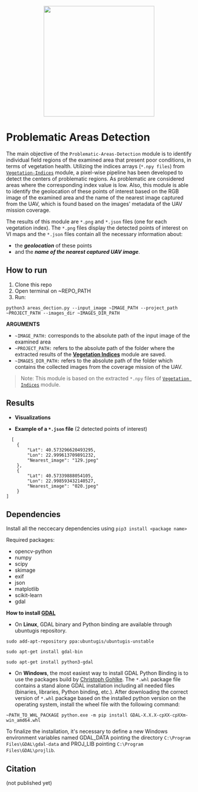 <p align="center">
<img src="https://user-images.githubusercontent.com/77329407/105342573-3040e900-5be9-11eb-92df-7c09392b1e0c.png" width="300" />
  
# Problematic Areas Detection

<!-- This module detects problematic areas of a field and extracts their location based on a given vegetation index of the examined field region. As problematic are considered areas with lowest index values. -->

<!-- The main objective of this module is to detect problematic areas of a field and extract their geolocation based on the extracted vegetation indices of the [```Vegetation Indices```](https://github.com/CoFly-Project/Vegetation-Indices) module. As problematic are considered areas with the lowest index values and they are displayed with red color in VI maps. 
 -->
  
The main objective of the ```Problematic-Areas-Detection``` module is to identify individual field regions of the examined area that present poor conditions, in terms of vegetation  health. Utilizing the indices arrays (```*.npy files```) from [```Vegetation-Indices```](https://github.com/CoFly-Project/Vegetation-Indices) module, a pixel-wise pipeline has been developed to detect the centers of problematic regions. As problematic are considered areas where the corresponding index value is low. Also, this module is able to identify the geolocation of these points of interest based on the RGB image of the examined area and the name of the nearest image captured from the UAV, which is found based on the images' metadata of the UAV mission coverage. 
  
The results of this module are ```*.png``` and  ```*.json``` files (one for each vegetation index). The ```*.png``` files display the detected points of interest on VI maps and the ```*.json``` files contain all the necessary information about:
* the __*geolocation*__  of these points 
* and the __*name of the nearest captured UAV image*__.

  
## How to run
  
1. Clone this repo
2. Open terminal on ~REPO_PATH
3. Run:
```
python3 areas_dection.py --input_image ~IMAGE_PATH --project_path ~PROJECT_PATH --images_dir ~IMAGES_DIR_PATH
```
**ARGUMEΝTS**
  
  * ```~IMAGE_PATH:``` corresponds to the absolute path of the input image of the examined area
  * ```~PROJECT_PATH:``` refers to the absolute path of the folder where the extracted results of the [__Vegetation Indices__](https://github.com/CoFly-Project/Vegetation-Indices) module are saved.
  * ```~IMAGES_DIR_PATH:``` refers to the absolute path of the folder which contains the collected images from the coverage mission of the UAV.

<!-- The ```~IMAGE_PATH``` corresponds to the absolute path of the input image and the ```~PROJECT_PATH``` to the absolute path of the folder where the extracted results of the ```Vegetation Indices''' module are saved. The ```~IMAGES_DIR_PATH``` refers to the absolute path of the folder which contains the collected images from the coverage mission of the UAV. -->
  
> Note: This module is based on the extracted ```*.npy``` files of [```Vegetation Indices```](https://github.com/CoFly-Project/Vegetation-Indices) module. 
  
  
## Results
  
  * **Visualizations**

<!--  ![Problem](https://user-images.githubusercontent.com/80779522/137147004-5f870aaf-d00d-45a7-a213-fe9fc7ced473.png) -->
 
<!--   <table class="center">
   <tr class="center">
    <td><img src= "https://user-images.githubusercontent.com/80779522/136773402-d76cdbea-143c-42e4-9df9-10ec277c902a.png" align="center" width="300" height="276" /></td>
    <td><img src= "https://user-images.githubusercontent.com/80779522/136968887-36be6efd-3523-43c5-871e-9f4cd12a5e0a.png" align="center" width="300" height="276" /></td>
    <td><img src= "https://user-images.githubusercontent.com/80779522/136968861-98640fd0-ba6d-44c2-a644-0d40a36350b1.png" align="center" width="300" height="276" /></td>
   </tr>   
   <tr align="center">
    <td>(a) Input image</td>
    <td>(b) VARI centers</td>
    <td>(c) GLI centers</td>    
 
  </tr>  
  <tr class="center">
    <td><img src= "https://user-images.githubusercontent.com/80779522/136968876-cc0a3be7-634c-4cc1-8120-aba023e6241a.png" align="center" width="300" height="276" /></td>  
    <td><img src= "https://user-images.githubusercontent.com/80779522/136968870-d4fb416d-8f5e-409c-871d-e2f680d8a7ea.png" align="center" width="300" height="276" /></td>
  </tr>
  <tr align="center">
    <td>(c) NGRDI centers</td>    
    <td>(d) NGBDI centers</td>
  </tr>

</table> -->
  
  
<!--   <figure>
  <p align="center">
<img src="https://user-images.githubusercontent.com/80779522/137453916-1c895cb1-10ff-4868-8502-eaebfd77d1e9.png" width="2000" alt="Trulli">
<figcaption align = "center"><p align="center"><b> 
  Figure 2. Example of the Problematic Areas Detection module pipeline with inputs a given RGB input image, the images from the coverage UAV mission and the extracted .npy files from the Vegetation-Indices module and the output are *.png files where the calculated centers of the problematic areas are annotated with blue color with their corresponding *.json files. </b></figcaption>
</figure> -->
    
  
  
     
* **Example of a ```*.json``` file** (2 detected points of interest)
```
  [
    {
        "Lat": 40.573296620493295,
        "Lon": 22.999613709891232,
        "Nearest_image": "129.jpeg"
    },
    {
        "Lat": 40.57339888054105,
        "Lon": 22.998593432140527,
        "Nearest_image": "020.jpeg"
    }
]
```

## Dependencies 
Install all the neccecary dependencies using ```pip3 install <package name>```
  
Required packages:
  * opencv-python
  * numpy
  * scipy  
  * skimage
  * exif 
  * json
  * matplotlib
  * scikit-learn
  * gdal

**How to install [GDAL](https://gdal.org)**
* On **Linux**, GDAL binary and Python binding are available through ubuntugis repository. 
  
```sudo add-apt-repository ppa:ubuntugis/ubuntugis-unstable```
  
```sudo apt-get install gdal-bin```
  
```sudo apt-get install python3-gdal```
  
  
* On **Windows**, the most easiest way to install GDAL Python Binding is to use the packages build by [Christoph Gohlke](https://www.lfd.uci.edu/~gohlke/pythonlibs/#gdal). The ```*.whl``` package file contains a stand alone GDAL installation including all needed files (binaries, libraries, Python binding, etc.). After downloading the correct version of ```*.whl``` package based on the installed python version on the operating system, install the wheel file with the following command:

```
~PATH_TO_WHL_PACKAGE python.exe -m pip install GDAL-X.X.X-cpXX-cpXXm-win_amd64.whl
```
  
To finalize the installation, it's necessary to define a new Windows environment variables named GDAL_DATA pointing the directory ```C:\Program Files\GDAL\gdal-data``` and PROJ_LIB pointing ```C:\Program Files\GDAL\projlib```.


## Citation
(not published yet)
